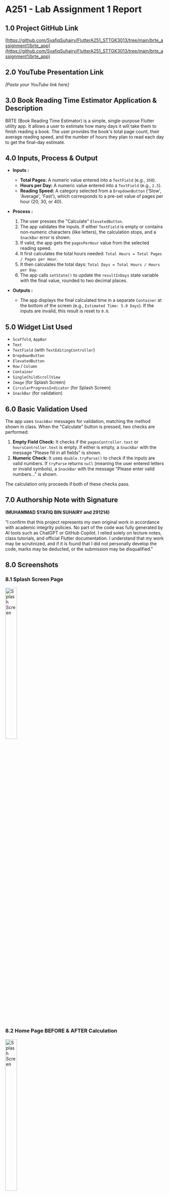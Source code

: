 # A251 - Lab Assignment 1 Report

## 1.0 Project GitHub Link
[https://github.com/SyafiqSuhairy/FlutterA251_STTGK3013/tree/main/brte_assignment1/brte_app](https://github.com/SyafiqSuhairy/FlutterA251_STTGK3013/tree/main/brte_assignment1/brte_app)

## 2.0 YouTube Presentation Link
*[Paste your YouTube link here]*


## 3.0 Book Reading Time Estimator Application & Description
BRTE (Book Reading Time Estimator) is a simple, single-purpose Flutter utility app. It allows a user to estimate how many days it will take them to finish reading a book. The user provides the book's total page count, their average reading speed, and the number of hours they plan to read each day to get the final-day estimate.

## 4.0 Inputs, Process & Output
* **Inputs :**
    * **Total Pages:** A numeric value entered into a `TextField` (e.g., `350`).
    * **Hours per Day:** A numeric value entered into a `TextField` (e.g., `2.5`).
    * **Reading Speed:** A category selected from a `DropdownButton` ('Slow', 'Average', 'Fast'), which corresponds to a pre-set value of pages per hour (20, 30, or 40).

* **Process :**
    1.  The user presses the "Calculate" `ElevatedButton`.
    2.  The app validates the inputs. If either `TextField` is empty or contains non-numeric characters (like letters), the calculation stops, and a `SnackBar` error is shown.
    3.  If valid, the app gets the `pagesPerHour` value from the selected reading speed.
    4.  It first calculates the total hours needed: `Total Hours = Total Pages / Pages per Hour`.
    5.  It then calculates the total days: `Total Days = Total Hours / Hours per Day`.
    6.  The app calls `setState()` to update the `resultInDays` state variable with the final value, rounded to two decimal places.

* **Outputs :**
    * The app displays the final calculated time in a separate `Container` at the bottom of the screen (e.g., `Estimated Time: 5.0 Days`). If the inputs are invalid, this result is reset to `0.0`.

## 5.0 Widget List Used
* `Scaffold`, `AppBar`
* `Text`
* `TextField` (with `TextEditingController`)
* `DropdownButton`
* `ElevatedButton`
* `Row` / `Column`
* `Container`
* `SingleChildScrollView`
* `Image` (for Splash Screen)
* `CircularProgressIndicator` (for Splash Screen)
* `SnackBar` (for validation)

## 6.0 Basic Validation Used
The app uses `SnackBar` messages for validation, matching the method shown in class. When the "Calculate" button is pressed, two checks are performed:

1.  **Empty Field Check:** It checks if the `pagesController.text` or `hoursController.text` is empty. If either is empty, a `SnackBar` with the message "Please fill in all fields" is shown.
2.  **Numeric Check:** It uses `double.tryParse()` to check if the inputs are valid numbers. If `tryParse` returns `null` (meaning the user entered letters or invalid symbols), a `SnackBar` with the message "Please enter valid numbers..." is shown.

The calculation only proceeds if both of these checks pass.

## 7.0 Authorship Note with Signature


**(MUHAMMAD SYAFIQ BIN SUHAIRY and 291214)**

“I confirm that this project represents my own original work in accordance with academic integrity policies. No part of the code was fully generated by AI tools such as ChatGPT or GitHub Copilot. I relied solely on lecture notes, class tutorials, and official Flutter documentation. I understand that my work may be scrutinized, and if it is found that I did not personally develop the code, marks may be deducted, or the submission may be disqualified.”

## 8.0 Screenshots

### 8.1 Splash Screen Page
<div style="max-width: 300px;"> 
    <img src="https://github.com/user-attachments/assets/f204b6c0-b559-4bf9-bf80-b2b82efe8302" alt="Splash Screen" style="width:35%;">
</div>

### 8.2 Home Page BEFORE & AFTER Calculation

<div style="max-width: 300px;"> 
    <img src="https://github.com/user-attachments/assets/e1c44eea-63bb-4258-9ab7-3c75a61e41f1" alt="Splash Screen" style="width:35%;">
</div>
<div style="max-width: 300px;"> 
    <img src="https://github.com/user-attachments/assets/b85dd146-f205-43ed-980c-b54c64347928" alt="Splash Screen" style="width:35%;">
</div>

### 8.3 Home Page with Error Inputs 

<div style="max-width: 300px;"> 
    <img src="https://github.com/user-attachments/assets/68168bb8-43dc-4b32-a28f-9b7df834059e" alt="Splash Screen" style="width:35%;">
</div>
<div style="max-width: 300px;"> 
    <img src="https://github.com/user-attachments/assets/377e604c-41b7-40bb-a740-cf5d676414f7" alt="Splash Screen" style="width:35%;">
</div>
